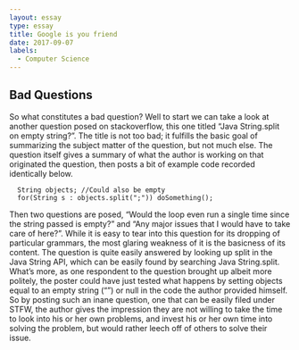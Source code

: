 ```yaml
---
layout: essay
type: essay
title: Google is you friend
date: 2017-09-07
labels:
  - Computer Science
---
```



## Bad Questions

So what constitutes a bad question? Well to start we can take a look at another question posed on stackoverflow, this one titled “Java String.split on empty string?”. The title is not too bad; it fulfills the basic goal of summarizing the subject matter of the question, but not much else. The question itself gives a summary of what the author is working on that originated the question, then posts a bit of example code recorded identically below. 

```
  String objects; //Could also be empty
  for(String s : objects.split(";")) doSomething();
```

Then two questions are posed, “Would the loop even run a single time since the string passed is empty?” and “Any major issues that I would have to take care of here?”. While it is easy to tear into this question for its dropping of particular grammars, the most glaring weakness of it is the basicness of its content. The question is quite easily answered by looking up split in the Java String API, which can be easily found by searching Java String.split. What’s more, as one respondent to the question brought up albeit more politely, the poster could have just tested what happens by setting objects equal to an empty string (“”) or null in the code the author provided himself. So by posting such an inane question, one that can be easily filed under STFW, the author gives the impression they are not willing to take the time to look into his or her own problems, and invest his or her own time into solving the problem, but would rather leech off of others to solve their issue.
